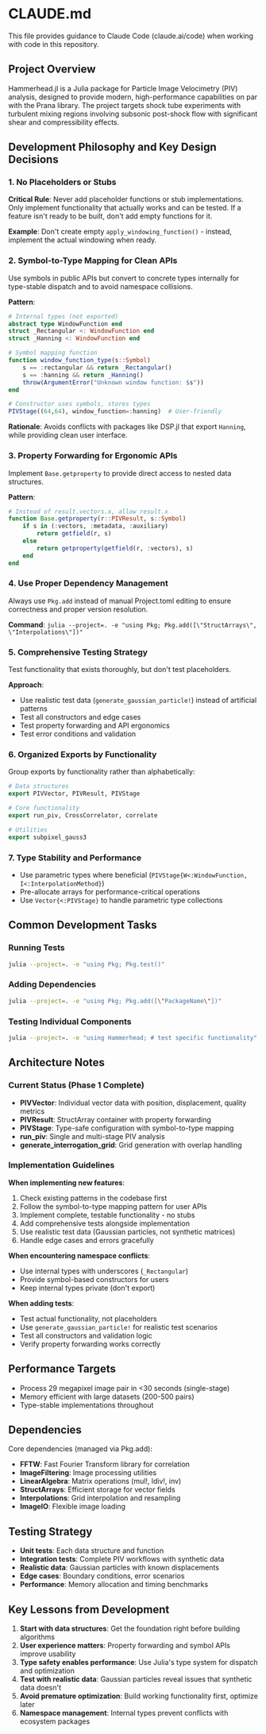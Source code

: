 # CLAUDE.md

This file provides guidance to Claude Code (claude.ai/code) when working with code in this repository.

## Project Overview

Hammerhead.jl is a Julia package for Particle Image Velocimetry (PIV) analysis, designed to provide modern, high-performance capabilities on par with the Prana library. The project targets shock tube experiments with turbulent mixing regions involving subsonic post-shock flow with significant shear and compressibility effects.

## Development Philosophy and Key Design Decisions

### 1. No Placeholders or Stubs
**Critical Rule**: Never add placeholder functions or stub implementations. Only implement functionality that actually works and can be tested. If a feature isn't ready to be built, don't add empty functions for it.

**Example**: Don't create empty `apply_windowing_function()` - instead, implement the actual windowing when ready.

### 2. Symbol-to-Type Mapping for Clean APIs
Use symbols in public APIs but convert to concrete types internally for type-stable dispatch and to avoid namespace collisions.

**Pattern**:
```julia
# Internal types (not exported)
abstract type WindowFunction end
struct _Rectangular <: WindowFunction end
struct _Hanning <: WindowFunction end

# Symbol mapping function
function window_function_type(s::Symbol)
    s == :rectangular && return _Rectangular()
    s == :hanning && return _Hanning()
    throw(ArgumentError("Unknown window function: $s"))
end

# Constructor uses symbols, stores types
PIVStage((64,64), window_function=:hanning)  # User-friendly
```

**Rationale**: Avoids conflicts with packages like DSP.jl that export `Hanning`, while providing clean user interface.

### 3. Property Forwarding for Ergonomic APIs
Implement `Base.getproperty` to provide direct access to nested data structures.

**Pattern**:
```julia
# Instead of result.vectors.x, allow result.x
function Base.getproperty(r::PIVResult, s::Symbol)
    if s in (:vectors, :metadata, :auxiliary)
        return getfield(r, s)
    else
        return getproperty(getfield(r, :vectors), s)
    end
end
```

### 4. Use Proper Dependency Management
Always use `Pkg.add` instead of manual Project.toml editing to ensure correctness and proper version resolution.

**Command**: `julia --project=. -e "using Pkg; Pkg.add([\"StructArrays\", \"Interpolations\"])"`

### 5. Comprehensive Testing Strategy
Test functionality that exists thoroughly, but don't test placeholders.

**Approach**:
- Use realistic test data (`generate_gaussian_particle!`) instead of artificial patterns
- Test all constructors and edge cases
- Test property forwarding and API ergonomics
- Test error conditions and validation

### 6. Organized Exports by Functionality
Group exports by functionality rather than alphabetically:

```julia
# Data structures
export PIVVector, PIVResult, PIVStage

# Core functionality  
export run_piv, CrossCorrelator, correlate

# Utilities
export subpixel_gauss3
```

### 7. Type Stability and Performance
- Use parametric types where beneficial (`PIVStage{W<:WindowFunction, I<:InterpolationMethod}`)
- Pre-allocate arrays for performance-critical operations
- Use `Vector{<:PIVStage}` to handle parametric type collections

## Common Development Tasks

### Running Tests
```bash
julia --project=. -e "using Pkg; Pkg.test()"
```

### Adding Dependencies
```bash
julia --project=. -e "using Pkg; Pkg.add([\"PackageName\"])"
```

### Testing Individual Components
```bash
julia --project=. -e "using Hammerhead; # test specific functionality"
```

## Architecture Notes

### Current Status (Phase 1 Complete)
- **PIVVector**: Individual vector data with position, displacement, quality metrics
- **PIVResult**: StructArray container with property forwarding 
- **PIVStage**: Type-safe configuration with symbol-to-type mapping
- **run_piv**: Single and multi-stage PIV analysis
- **generate_interrogation_grid**: Grid generation with overlap handling

### Implementation Guidelines

**When implementing new features**:
1. Check existing patterns in the codebase first
2. Follow the symbol-to-type mapping pattern for user APIs
3. Implement complete, testable functionality - no stubs
4. Add comprehensive tests alongside implementation
5. Use realistic test data (Gaussian particles, not synthetic matrices)
6. Handle edge cases and errors gracefully

**When encountering namespace conflicts**:
- Use internal types with underscores (`_Rectangular`)
- Provide symbol-based constructors for users
- Keep internal types private (don't export)

**When adding tests**:
- Test actual functionality, not placeholders
- Use `generate_gaussian_particle!` for realistic test scenarios
- Test all constructors and validation logic
- Verify property forwarding works correctly

## Performance Targets

- Process 29 megapixel image pair in <30 seconds (single-stage)
- Memory efficient with large datasets (200-500 pairs)
- Type-stable implementations throughout

## Dependencies

Core dependencies (managed via Pkg.add):
- **FFTW**: Fast Fourier Transform library for correlation
- **ImageFiltering**: Image processing utilities  
- **LinearAlgebra**: Matrix operations (mul!, ldiv!, inv)
- **StructArrays**: Efficient storage for vector fields
- **Interpolations**: Grid interpolation and resampling
- **ImageIO**: Flexible image loading

## Testing Strategy

- **Unit tests**: Each data structure and function
- **Integration tests**: Complete PIV workflows with synthetic data
- **Realistic data**: Gaussian particles with known displacements
- **Edge cases**: Boundary conditions, error scenarios
- **Performance**: Memory allocation and timing benchmarks

## Key Lessons from Development

1. **Start with data structures**: Get the foundation right before building algorithms
2. **User experience matters**: Property forwarding and symbol APIs improve usability
3. **Type safety enables performance**: Use Julia's type system for dispatch and optimization
4. **Test with realistic data**: Gaussian particles reveal issues that synthetic data doesn't
5. **Avoid premature optimization**: Build working functionality first, optimize later
6. **Namespace management**: Internal types prevent conflicts with ecosystem packages